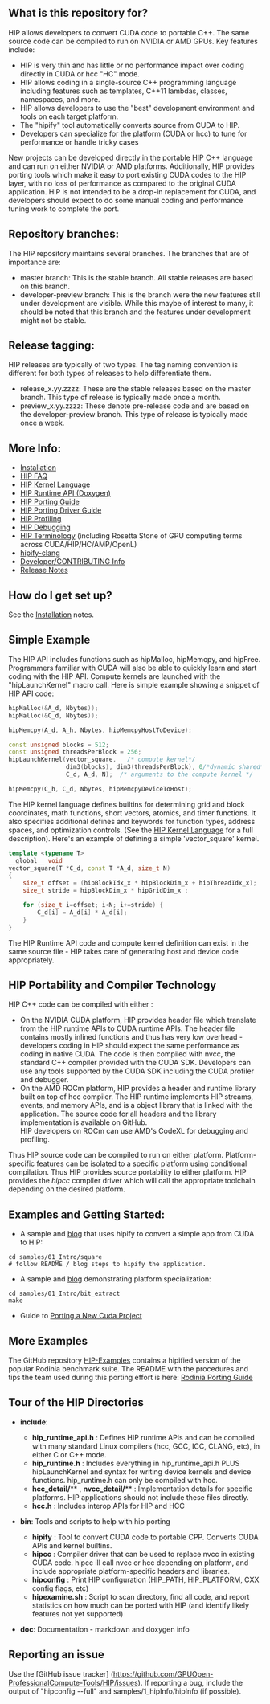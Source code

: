 ## What is this repository for? ###

HIP allows developers to convert CUDA code to portable C++.  The same source code can be compiled to run on NVIDIA or AMD GPUs. 
Key features include:

* HIP is very thin and has little or no performance impact over coding directly in CUDA or hcc "HC" mode.
* HIP allows coding in a single-source C++ programming language including features such as templates, C++11 lambdas, classes, namespaces, and more.
* HIP allows developers to use the "best" development environment and tools on each target platform.
* The "hipify" tool automatically converts source from CUDA to HIP.
* Developers can specialize for the platform (CUDA or hcc) to tune for performance or handle tricky cases 

New projects can be developed directly in the portable HIP C++ language and can run on either NVIDIA or AMD platforms.  Additionally, HIP provides porting tools which make it easy to port existing CUDA codes to the HIP layer, with no loss of performance as compared to the original CUDA application.  HIP is not intended to be a drop-in replacement for CUDA, and developers should expect to do some manual coding and performance tuning work to complete the port.

## Repository branches:

The HIP repository maintains several branches. The branches that are of importance are:

* master branch: This is the stable branch. All stable releases are based on this branch.
* developer-preview branch: This is the branch were the new features still under development are visible. While this maybe of interest to many, it should be noted that this branch and the features under development might not be stable.

## Release tagging:

HIP releases are typically of two types. The tag naming convention is different for both types of releases to help differentiate them.

* release_x.yy.zzzz: These are the stable releases based on the master branch. This type of release is typically made once a month.
* preview_x.yy.zzzz: These denote pre-release code and are based on the developer-preview branch. This type of release is typically made once a week.

## More Info:
- [Installation](INSTALL.md) 
- [HIP FAQ](docs/markdown/hip_faq.md)
- [HIP Kernel Language](docs/markdown/hip_kernel_language.md)
- [HIP Runtime API (Doxygen)](http://gpuopen-professionalcompute-tools.github.io/HIP)
- [HIP Porting Guide](docs/markdown/hip_porting_guide.md)
- [HIP Porting Driver Guide](docs/markdown/hip_porting_driver_api.md)
- [HIP Profiling ](docs/markdown/hip_profiling.md)
- [HIP Debugging](docs/markdown/hip_debugging.md)
- [HIP Terminology](docs/markdown/hip_terms.md) (including Rosetta Stone of GPU computing terms across CUDA/HIP/HC/AMP/OpenL)
- [hipify-clang](hipify-clang/README.md)
- [Developer/CONTRIBUTING Info](CONTRIBUTING.md)
- [Release Notes](RELEASE.md)

## How do I get set up?

See the [Installation](INSTALL.md) notes.

## Simple Example
The HIP API includes functions such as hipMalloc, hipMemcpy, and hipFree.  
Programmers familiar with CUDA will also be able to quickly learn and start coding with the HIP API.
Compute kernels are launched with the "hipLaunchKernel" macro call.    Here is simple example showing a
snippet of HIP API code:

```cpp
hipMalloc(&A_d, Nbytes));
hipMalloc(&C_d, Nbytes));

hipMemcpy(A_d, A_h, Nbytes, hipMemcpyHostToDevice);

const unsigned blocks = 512;
const unsigned threadsPerBlock = 256;
hipLaunchKernel(vector_square,   /* compute kernel*/
                dim3(blocks), dim3(threadsPerBlock), 0/*dynamic shared*/, 0/*stream*/,     /* launch config*/
                C_d, A_d, N);  /* arguments to the compute kernel */

hipMemcpy(C_h, C_d, Nbytes, hipMemcpyDeviceToHost); 
```


The HIP kernel language defines builtins for determining grid and block coordinates, math functions, short vectors, 
atomics, and timer functions. It also specifies additional defines and keywords for function types, address spaces, and 
optimization controls.  (See the [HIP Kernel Language](docs/markdown/hip_kernel_language.md) for a full description).
Here's an example of defining a simple 'vector_square' kernel.  



```cpp
template <typename T>
__global__ void
vector_square(T *C_d, const T *A_d, size_t N)
{
    size_t offset = (hipBlockIdx_x * hipBlockDim_x + hipThreadIdx_x);
    size_t stride = hipBlockDim_x * hipGridDim_x ;

    for (size_t i=offset; i<N; i+=stride) {
        C_d[i] = A_d[i] * A_d[i];
    }
}
```

The HIP Runtime API code and compute kernel definition can exist in the same source file - HIP takes care of generating host and device code appropriately.

## HIP Portability and Compiler Technology
HIP C++ code can be compiled with either :
- On the NVIDIA CUDA platform, HIP provides header file which translate from the HIP runtime APIs to CUDA runtime APIs.  The header file contains mostly inlined 
  functions and thus has very low overhead - developers coding in HIP should expect the same performance as coding in native CUDA.  The code is then
  compiled with nvcc, the standard C++ compiler provided with the CUDA SDK.  Developers can use any tools supported by the CUDA SDK including the CUDA
  profiler and debugger.
- On the AMD ROCm platform, HIP provides a header and runtime library built on top of hcc compiler.  The HIP runtime implements HIP streams, events, and memory APIs, 
  and is a object library that is linked with the application.  The source code for all headers and the library implementation is available on GitHub.  
  HIP developers on ROCm can use AMD's CodeXL for debugging and profiling.

Thus HIP source code can be compiled to run on either platform.  Platform-specific features can be isolated to a specific platform using conditional compilation.  Thus HIP
provides source portability to either platform.   HIP provides the _hipcc_ compiler driver which will call the appropriate toolchain depending on the desired platform.


## Examples and Getting Started:

* A sample and [blog](http://gpuopen.com/hip-to-be-squared-an-introductory-hip-tutorial) that uses hipify to convert a simple app from CUDA to HIP:

 
```shell
cd samples/01_Intro/square
# follow README / blog steps to hipify the application.
```

* A sample and [blog](http://gpuopen.com/platform-aware-coding-inside-hip/) demonstrating platform specialization:
```shell
cd samples/01_Intro/bit_extract
make
```

* Guide to [Porting a New Cuda Project](docs/markdown/hip_porting_guide.md#porting-a-new-cuda-project")

 
## More Examples
The GitHub repository [HIP-Examples](https://github.com/GPUOpen-ProfessionalCompute-Tools/HIP-Examples.git) contains a hipified version of the popular Rodinia benchmark suite.
The README with the procedures and tips the team used during this porting effort is here: [Rodinia Porting Guide](https://github.com/GPUOpen-ProfessionalCompute-Tools/HIP-Examples/blob/master/rodinia_3.0/hip/README.hip_porting)

## Tour of the HIP Directories
* **include**: 
    * **hip_runtime_api.h** : Defines HIP runtime APIs and can be compiled with many standard Linux compilers (hcc, GCC, ICC, CLANG, etc), in either C or C++ mode.
    * **hip_runtime.h** : Includes everything in hip_runtime_api.h PLUS hipLaunchKernel and syntax for writing device kernels and device functions.  hip_runtime.h can only be compiled with hcc.
    * **hcc_detail/**** , **nvcc_detail/**** : Implementation details for specific platforms.  HIP applications should not include these files directly.
    * **hcc.h** : Includes interop APIs for HIP and HCC
    
* **bin**: Tools and scripts to help with hip porting
    * **hipify** : Tool to convert CUDA code to portable CPP.  Converts CUDA APIs and kernel builtins.  
    * **hipcc** : Compiler driver that can be used to replace nvcc in existing CUDA code.  hipcc ill call nvcc or hcc depending on platform, and include appropriate platform-specific headers and libraries.
    * **hipconfig** : Print HIP configuration (HIP_PATH, HIP_PLATFORM, CXX config flags, etc)
    * **hipexamine.sh** : Script to scan directory, find all code, and report statistics on how much can be ported with HIP (and identify likely features not yet supported)

* **doc**: Documentation - markdown and doxygen info

## Reporting an issue
Use the [GitHub issue tracker] (https://github.com/GPUOpen-ProfessionalCompute-Tools/HIP/issues).
If reporting a bug, include the output of "hipconfig --full" and samples/1_hipInfo/hipInfo (if possible).


